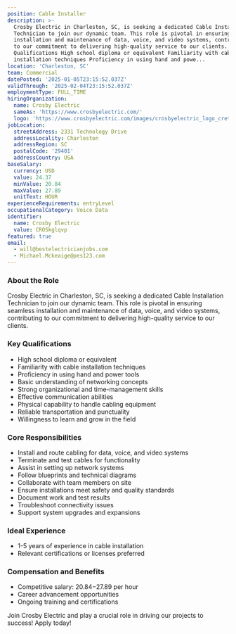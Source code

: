 ```yaml
---
position: Cable Installer
description: >-
  Crosby Electric in Charleston, SC, is seeking a dedicated Cable Installation
  Technician to join our dynamic team. This role is pivotal in ensuring seamless
  installation and maintenance of data, voice, and video systems, contributing
  to our commitment to delivering high-quality service to our clients. Key
  Qualifications High school diploma or equivalent Familiarity with cable
  installation techniques Proficiency in using hand and powe...
location: 'Charleston, SC'
team: Commercial
datePosted: '2025-01-05T23:15:52.037Z'
validThrough: '2025-02-04T23:15:52.037Z'
employmentType: FULL_TIME
hiringOrganization:
  name: Crosby Electric
  sameAs: 'https://www.crosbyelectric.com/'
  logo: 'https://www.crosbyelectric.com/images/crosbyelectric_logo_crete.png'
jobLocation:
  streetAddress: 2331 Technology Drive
  addressLocality: Charleston
  addressRegion: SC
  postalCode: '29401'
  addressCountry: USA
baseSalary:
  currency: USD
  value: 24.37
  minValue: 20.84
  maxValue: 27.89
  unitText: HOUR
experienceRequirements: entryLevel
occupationalCategory: Voice Data
identifier:
  name: Crosby Electric
  value: CROSkglqvp
featured: true
email:
  - will@bestelectricianjobs.com
  - Michael.Mckeaige@pes123.com
---
```




### About the Role
Crosby Electric in Charleston, SC, is seeking a dedicated Cable Installation Technician to join our dynamic team. This role is pivotal in ensuring seamless installation and maintenance of data, voice, and video systems, contributing to our commitment to delivering high-quality service to our clients.

### Key Qualifications
- High school diploma or equivalent
- Familiarity with cable installation techniques
- Proficiency in using hand and power tools
- Basic understanding of networking concepts
- Strong organizational and time-management skills
- Effective communication abilities
- Physical capability to handle cabling equipment
- Reliable transportation and punctuality
- Willingness to learn and grow in the field

### Core Responsibilities
- Install and route cabling for data, voice, and video systems
- Terminate and test cables for functionality
- Assist in setting up network systems
- Follow blueprints and technical diagrams
- Collaborate with team members on site
- Ensure installations meet safety and quality standards
- Document work and test results
- Troubleshoot connectivity issues
- Support system upgrades and expansions

### Ideal Experience
- 1-5 years of experience in cable installation
- Relevant certifications or licenses preferred

### Compensation and Benefits
- Competitive salary: $20.84-$27.89 per hour
- Career advancement opportunities
- Ongoing training and certifications

Join Crosby Electric and play a crucial role in driving our projects to success! Apply today!
